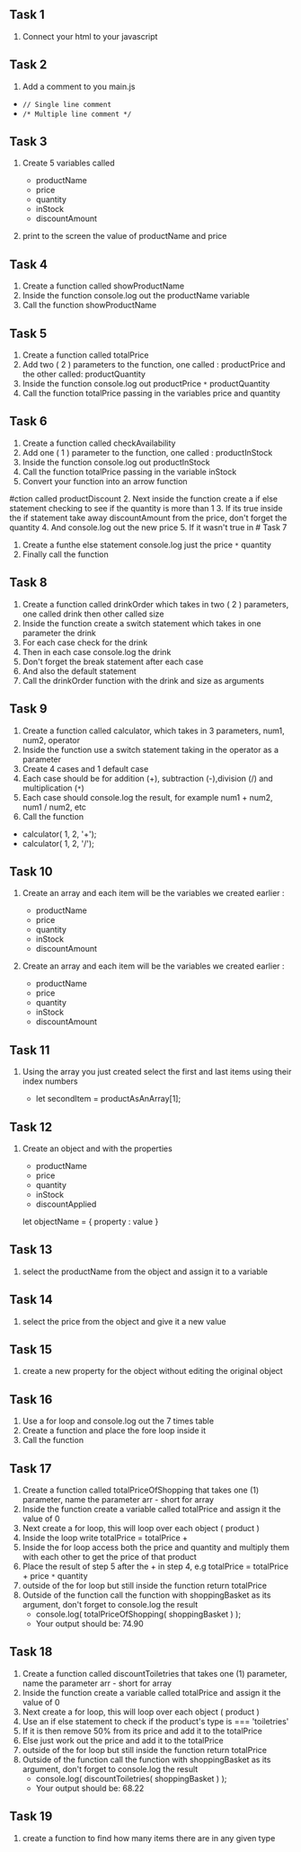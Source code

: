 ## Task 1

1. Connect your html to your javascript

## Task 2

1. Add a comment to you main.js

- `// Single line comment`
- `/* Multiple line comment */`

## Task 3

1. Create 5 variables called

   - productName
   - price
   - quantity
   - inStock
   - discountAmount

2. print to the screen the value of productName and price

## Task 4

1. Create a function called showProductName
2. Inside the function console.log out the productName variable
3. Call the function showProductName

## Task 5

1. Create a function called totalPrice
2. Add two ( 2 ) parameters to the function, one called : productPrice and the other called: productQuantity
3. Inside the function console.log out productPrice `*` productQuantity
4. Call the function totalPrice passing in the variables price and quantity

## Task 6

1. Create a function called checkAvailability
2. Add one ( 1 ) parameter to the function, one called : productInStock
3. Inside the function console.log out productInStock
4. Call the function totalPrice passing in the variable inStock
5. Convert your function into an arrow function

#ction called productDiscount
2. Next inside the function create a if else statement checking to see if the quantity is more than 1
3. If its true inside the if statement take away discountAmount from the price, don't forget the quantity
4. And console.log out the new price
5. If it wasn't true in # Task 7

1. Create a funthe else statement console.log just the price `*` quantity
6. Finally call the function

## Task 8

1. Create a function called drinkOrder which takes in two ( 2 ) parameters, one called drink then other called size
2. Inside the function create a switch statement which takes in one parameter the drink
3. For each case check for the drink
4. Then in each case console.log the drink
5. Don't forget the break statement after each case
6. And also the default statement
7. Call the drinkOrder function with the drink and size as arguments

## Task 9

1. Create a function called calculator, which takes in 3 parameters, num1, num2, operator
2. Inside the function use a switch statement taking in the operator as a parameter
3. Create 4 cases and 1 default case
4. Each case should be for addition (+), subtraction (-),division (/) and multiplication (`*`)
5. Each case should console.log the result, for example num1 + num2, num1 / num2, etc
6. Call the function

- calculator( 1, 2, '+');
- calculator( 1, 2, '/');

## Task 10

1. Create an array and each item will be the variables we created earlier :

   - productName
   - price
   - quantity
   - inStock
   - discountAmount
1. Create an array and each item will be the variables we created earlier :

   - productName
   - price
   - quantity
   - inStock
   - discountAmount

## Task 11

1. Using the array you just created select the first and last items using their index numbers

   - let secondItem = productAsAnArray[1];

## Task 12

1.  Create an object and with the properties

    - productName
    - price
    - quantity
    - inStock
    - discountApplied

    let objectName = {
    property : value
    }

## Task 13

1. select the productName from the object and assign it to a variable

## Task 14

1. select the price from the object and give it a new value

## Task 15

1. create a new property for the object without editing the original object

## Task 16

1. Use a for loop and console.log out the 7 times table
2. Create a function and place the fore loop inside it
3. Call the function

## Task 17

1. Create a function called totalPriceOfShopping that takes one (1) parameter, name the parameter arr - short for array
2. Inside the function create a variable called totalPrice and assign it the value of 0
3. Next create a for loop, this will loop over each object ( product )
4. Inside the loop write totalPrice = totalPrice +
5. Inside the for loop access both the price and quantity and multiply them with each other to get the price of that product
6. Place the result of step 5 after the + in step 4, e.g totalPrice = totalPrice + price `*` quantity
7. outside of the for loop but still inside the function return totalPrice
8. Outside of the function call the function with shoppingBasket as its argument, don't forget to console.log the result
   - console.log( totalPriceOfShopping( shoppingBasket ) );
   * Your output should be: 74.90

## Task 18

1. Create a function called discountToiletries that takes one (1) parameter, name the parameter arr - short for array
2. Inside the function create a variable called totalPrice and assign it the value of 0
3. Next create a for loop, this will loop over each object ( product )
4. Use an if else statement to check if the product's type is === 'toiletries'
5. If it is then remove 50% from its price and add it to the totalPrice
6. Else just work out the price and add it to the totalPrice
7. outside of the for loop but still inside the function return totalPrice
8. Outside of the function call the function with shoppingBasket as its argument, don't forget to console.log the result
   - console.log( discountToiletries( shoppingBasket ) );
   * Your output should be: 68.22

## Task 19

1. create a function to find how many items there are in any given type
